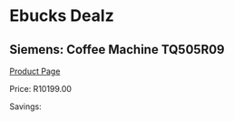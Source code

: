 
# Ebucks Dealz
## Siemens: Coffee Machine TQ505R09
[Product Page](https://www.ebucks.com/web/shop/productSelected.do?prodId=1158943099&catId=1157555110)

Price: R10199.00

Savings: 


	